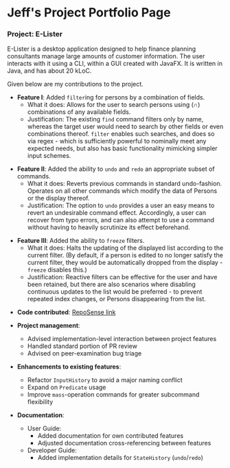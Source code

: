 # Jeff's Project Portfolio Page
### Project: E-Lister

E-Lister is a desktop application designed to help finance planning consultants manage large amounts of customer information. The user interacts with it using a CLI, within a GUI created with JavaFX. It is written in Java, and has about 20 kLoC.

Given below are my contributions to the project.

* **Feature I**: Added `filter`ing for persons by a combination of fields.
  * What it does: Allows for the user to search persons using (∩) combinations of any available fields.
  * Justification: The existing `find` command filters only by name, whereas the target user would need to search by other fields or even combinations thereof.
  `filter` enables such searches, and does so via regex - which is sufficiently powerful to nominally meet any expected needs, but also has basic functionality mimicking simpler input schemes.
<!--  * Highlights: TBD -->


* **Feature II**: Added the ability to `undo` and `redo` an appropriate subset of commands.
  * What it does: Reverts previous commands in standard undo-fashion. Operates on all other commands which modify the data of Persons or the display thereof.
  * Justification: The option to `undo` provides a user an easy means to revert an undesirable command effect.
  Accordingly, a user can recover from typo errors, and can also attempt to use a command without having to heavily scrutinize its effect beforehand.
<!--  * Highlights: TBD -->


* **Feature III**: Added the ability to `freeze` filters.
  * What it does: Halts the updating of the displayed list according to the current filter. (By default, if a person is edited to no longer satisfy the current filter, they would be automatically dropped from the display - `freeze` disables this.)
  * Justification: Reactive filters can be effective for the user and have been retained, but there are also scenarios where
  disabling continuous updates to the list would be preferred - to prevent repeated index changes, or Persons disappearing from the list.
<!--  * Highlights: TBD -->


* **Code contributed**: [RepoSense link](https://nus-cs2103-ay2223s2.github.io/tp-dashboard/?search=T17-3&sort=groupTitle&sortWithin=totalCommits%20dsc&timeframe=commit&mergegroup=&groupSelect=groupByRepos&breakdown=true&checkedFileTypes=docs~functional-code~test-code~other&since=2023-02-17)


* **Project management**:
  * Advised implementation-level interaction between project features
  * Handled standard portion of PR review
  * Advised on peer-examination bug triage


* **Enhancements to existing features**:
  * Refactor `InputHistory` to avoid a major naming conflict
  * Expand on `Predicate` usage
  * Improve `mass`-operation commands for greater subcommand flexibility


* **Documentation**:
  * User Guide:
    * Added documentation for own contributed features
    * Adjusted documentation cross-referencing between features
  * Developer Guide:
    * Added implementation details for `StateHistory` (`undo`/`redo`)

<!--
* **Community**:
  * TBD


* **Tools**:
  * TBD
-->
